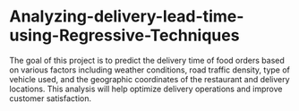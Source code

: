 # Analyzing-delivery-lead-time-using-Regressive-Techniques
The goal of this project is to predict the delivery time of food orders based on various factors including weather conditions, road traffic density, type of vehicle used, and the geographic coordinates of the restaurant and delivery locations. This analysis will help optimize delivery operations and improve customer satisfaction.
